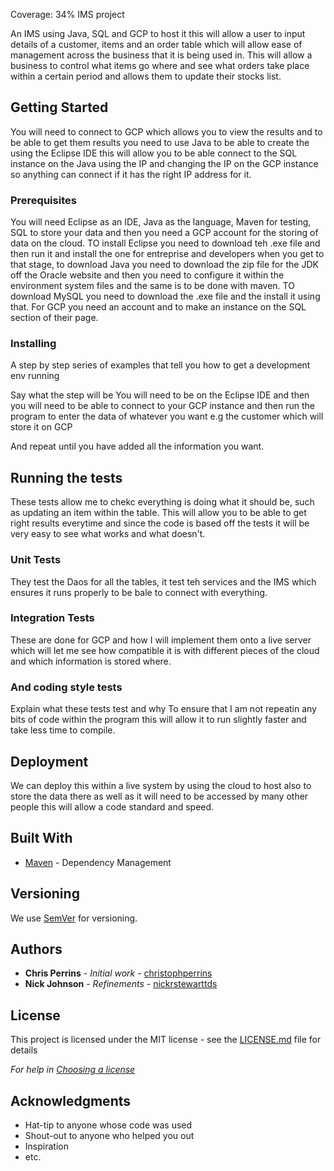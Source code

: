 Coverage: 34%
IMS project

An IMS using Java, SQL and GCP to host it this will allow a user to input details of a customer, items and an order table which will allow ease of management across the business that it is being used in. This will allow a business to control what items go where and see what orders take place within a certain period and allows them to update their stocks list.

## Getting Started

You will need to connect to GCP which allows you to view the results and to be able to get them results you need to use Java to be able to create the using the Eclipse IDE this will allow you to be able connect to the SQL instance on the Java using the IP and changing the IP on the GCP instance so anything can connect if it has the right IP address for it.
### Prerequisites

You will need Eclipse as an IDE, Java as the language, Maven for testing, SQL to store your data and then you need a GCP account for the storing of data on the cloud.
TO install Eclipse you need to download teh .exe file and then run it and install the one for entreprise and developers when you get to that stage, to download Java you need to download the zip file for the JDK off the Oracle website and then you need to configure it within the environment system files and the same is to be done with maven. TO download MySQL you need to download the .exe file and the install it using that. For GCP you need an account and to make an instance on the SQL section of their page.

### Installing

A step by step series of examples that tell you how to get a development env running

Say what the step will be
You will need to be on the Eclipse IDE and then you will need to be able to connect to your GCP instance and then run the program to enter the data of whatever you want e.g the customer which will store it on GCP

And repeat until you have added all the information you want.



## Running the tests

These tests allow me to chekc everything is doing what it should be, such as updating an item within the table. This will allow you to be able to get right results everytime and since the code is based off the tests it will be very easy to see what works and what doesn't.

### Unit Tests 

They test the Daos for all the tables, it test teh services and the IMS which ensures it runs properly to be bale to connect with everything.


### Integration Tests 
These are done for GCP and how I will implement them onto a live server which will let me see how compatible it is with different pieces of the cloud and which information is stored where.

### And coding style tests

Explain what these tests test and why
To ensure that I am not repeatin any bits of code within the program this will allow it to run slightly faster and take less time to compile.

## Deployment

We can deploy this within a live system by using the cloud to host also to store the data there as well as it will need to be accessed by many other people this will allow a code standard and speed.

## Built With

* [Maven](https://maven.apache.org/) - Dependency Management

## Versioning

We use [SemVer](http://semver.org/) for versioning.

## Authors

* **Chris Perrins** - *Initial work* - [christophperrins](https://github.com/christophperrins)
* **Nick Johnson** - *Refinements* - [nickrstewarttds](https://github.com/nickrstewarttds)

## License

This project is licensed under the MIT license - see the [LICENSE.md](LICENSE.md) file for details 

*For help in [Choosing a license](https://choosealicense.com/)*

## Acknowledgments

* Hat-tip to anyone whose code was used
* Shout-out to anyone who helped you out
* Inspiration
* etc.
